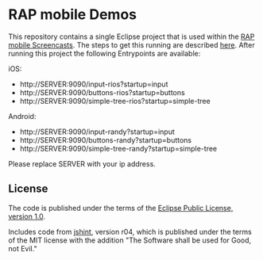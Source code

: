 RAP mobile Demos
================

This repository contains a single Eclipse project that is used within the [RAP mobile Screencasts](http://rapmobile.eclipsesource.com/demos/). The steps to get this running are described [here](http://rapmobile.eclipsesource.com/developers/getting-started/). After running this project the following Entrypoints are available:

iOS:

* http://SERVER:9090/input-rios?startup=input
* http://SERVER:9090/buttons-rios?startup=buttons
* http://SERVER:9090/simple-tree-rios?startup=simple-tree

Android:

* http://SERVER:9090/input-randy?startup=input
* http://SERVER:9090/buttons-randy?startup=buttons
* http://SERVER:9090/simple-tree-randy?startup=simple-tree

Please replace SERVER with your ip address.

License
-------

The code is published under the terms of the [Eclipse Public License, version 1.0](http://www.eclipse.org/legal/epl-v10.html).

Includes code from [jshint](https://github.com/jshint/jshint/), version r04, which is published under the terms of the MIT license with the addition "The Software shall be used for Good, not Evil."